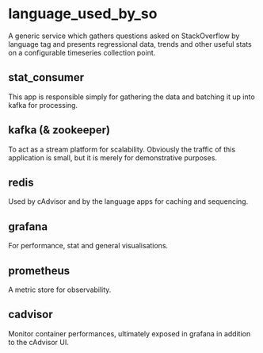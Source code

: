 # language_used_by_so
A generic service which gathers questions asked on StackOverflow by language tag
and presents regressional data, trends and other useful stats on a configurable
timeseries collection point.

## stat_consumer
This app is responsible simply for gathering the data and batching it up into
kafka for processing.

## kafka (& zookeeper)
To act as a stream platform for scalability. Obviously the traffic of this application
is small, but it is merely for demonstrative purposes.

## redis
Used by cAdvisor and by the language apps for caching and sequencing.

## grafana
For performance, stat and general visualisations.

## prometheus
A metric store for observability.

## cadvisor
Monitor container performances, ultimately exposed in grafana in addition to the cAdvisor UI.